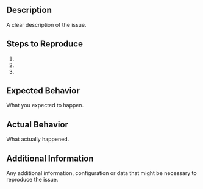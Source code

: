 ## Description

A clear description of the issue.

## Steps to Reproduce

1.
2.
3.

## Expected Behavior

What you expected to happen.

## Actual Behavior

What actually happened.

## Additional Information

Any additional information, configuration or data that might be necessary to reproduce the issue.
